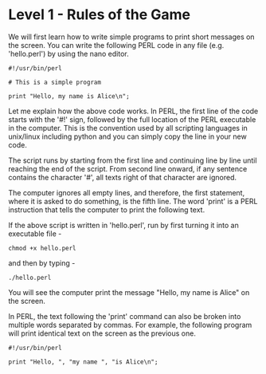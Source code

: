 # Level 1 - Rules of the Game

We will first learn how to write simple programs to print
short messages on the screen. You can write the following
PERL code in any file (e.g. 'hello.perl') by using the nano editor.

~~~~~~~~
#!/usr/bin/perl

# This is a simple program

print "Hello, my name is Alice\n";
~~~~~~~~

Let me explain how the above code works. In PERL, the first line of the code
starts with the '#!' sign, followed by the full location of the PERL executable
in the computer.  This is the convention used by all scripting languages in
unix/linux including python and you can simply copy the line in your new code.

The script runs by starting from the first line and continuing
line by line until reaching the end of the script. From second line
onward, if any sentence contains the character '#', all texts right of
that character are ignored.

The computer ignores all empty lines, and therefore, the first statement,
where it is asked to do something, is the fifth line.  The word 'print'
is a PERL instruction that tells the computer to print the following text.

If the above script is written in 'hello.perl', run by first turning
it into an executable file -

~~~~~~~~
chmod +x hello.perl
~~~~~~~~

and then by typing -

~~~~~~~~
./hello.perl
~~~~~~~~


You will see the computer print the message "Hello, my name is Alice" on the screen.

In PERL, the text following the 'print' command can also be broken into multiple
words separated by commas. For example, the following program will print
identical text on the screen as the previous one.

~~~~~~~~
#!/usr/bin/perl

print "Hello, ", "my name ", "is Alice\n";

~~~~~~~~

